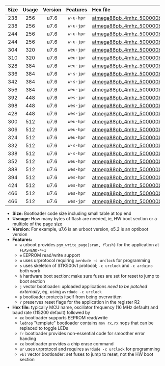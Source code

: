 |Size|Usage|Version|Features|Hex file|
|:-:|:-:|:-:|:-:|:--|
|238|256|u7.6|`w-u-hpr`|[atmega88pb_4mhz_500000bps_ur.hex](https://raw.githubusercontent.com/stefanrueger/urboot/main/atmega88pb_4mhz_500000bps_ur.hex)|
|238|256|u7.6|`w-u-jpr`|[atmega88pb_4mhz_500000bps_ur_vbl.hex](https://raw.githubusercontent.com/stefanrueger/urboot/main/atmega88pb_4mhz_500000bps_ur_vbl.hex)|
|244|256|u7.6|`w-u-hpr`|[atmega88pb_4mhz_500000bps_lednop_ur.hex](https://raw.githubusercontent.com/stefanrueger/urboot/main/atmega88pb_4mhz_500000bps_lednop_ur.hex)|
|244|256|u7.6|`w-u-jpr`|[atmega88pb_4mhz_500000bps_lednop_ur_vbl.hex](https://raw.githubusercontent.com/stefanrueger/urboot/main/atmega88pb_4mhz_500000bps_lednop_ur_vbl.hex)|
|304|320|u7.6|`weu-jpr`|[atmega88pb_4mhz_500000bps_ee_ur_vbl.hex](https://raw.githubusercontent.com/stefanrueger/urboot/main/atmega88pb_4mhz_500000bps_ee_ur_vbl.hex)|
|310|320|u7.6|`weu-jpr`|[atmega88pb_4mhz_500000bps_ee_lednop_ur_vbl.hex](https://raw.githubusercontent.com/stefanrueger/urboot/main/atmega88pb_4mhz_500000bps_ee_lednop_ur_vbl.hex)|
|328|384|u7.6|`weu-jpr`|[atmega88pb_4mhz_500000bps_ee_lednop_fr_ur_vbl.hex](https://raw.githubusercontent.com/stefanrueger/urboot/main/atmega88pb_4mhz_500000bps_ee_lednop_fr_ur_vbl.hex)|
|336|384|u7.6|`w-s-jpr`|[atmega88pb_4mhz_500000bps_vbl.hex](https://raw.githubusercontent.com/stefanrueger/urboot/main/atmega88pb_4mhz_500000bps_vbl.hex)|
|342|384|u7.6|`w-s-jpr`|[atmega88pb_4mhz_500000bps_lednop_vbl.hex](https://raw.githubusercontent.com/stefanrueger/urboot/main/atmega88pb_4mhz_500000bps_lednop_vbl.hex)|
|356|384|u7.6|`weu-jpr`|[atmega88pb_4mhz_500000bps_ee_lednop_fr_ce_ur_vbl.hex](https://raw.githubusercontent.com/stefanrueger/urboot/main/atmega88pb_4mhz_500000bps_ee_lednop_fr_ce_ur_vbl.hex)|
|392|448|u7.6|`wes-jpr`|[atmega88pb_4mhz_500000bps_ee_vbl.hex](https://raw.githubusercontent.com/stefanrueger/urboot/main/atmega88pb_4mhz_500000bps_ee_vbl.hex)|
|398|448|u7.6|`wes-jpr`|[atmega88pb_4mhz_500000bps_ee_lednop_vbl.hex](https://raw.githubusercontent.com/stefanrueger/urboot/main/atmega88pb_4mhz_500000bps_ee_lednop_vbl.hex)|
|428|448|u7.6|`wes-jpr`|[atmega88pb_4mhz_500000bps_ee_lednop_fr_vbl.hex](https://raw.githubusercontent.com/stefanrueger/urboot/main/atmega88pb_4mhz_500000bps_ee_lednop_fr_vbl.hex)|
|300|512|u7.6|`weu-hpr`|[atmega88pb_4mhz_500000bps_ee_ur.hex](https://raw.githubusercontent.com/stefanrueger/urboot/main/atmega88pb_4mhz_500000bps_ee_ur.hex)|
|306|512|u7.6|`weu-hpr`|[atmega88pb_4mhz_500000bps_ee_lednop_ur.hex](https://raw.githubusercontent.com/stefanrueger/urboot/main/atmega88pb_4mhz_500000bps_ee_lednop_ur.hex)|
|324|512|u7.6|`weu-hpr`|[atmega88pb_4mhz_500000bps_ee_lednop_fr_ur.hex](https://raw.githubusercontent.com/stefanrueger/urboot/main/atmega88pb_4mhz_500000bps_ee_lednop_fr_ur.hex)|
|332|512|u7.6|`w-s-hpr`|[atmega88pb_4mhz_500000bps.hex](https://raw.githubusercontent.com/stefanrueger/urboot/main/atmega88pb_4mhz_500000bps.hex)|
|338|512|u7.6|`w-s-hpr`|[atmega88pb_4mhz_500000bps_lednop.hex](https://raw.githubusercontent.com/stefanrueger/urboot/main/atmega88pb_4mhz_500000bps_lednop.hex)|
|352|512|u7.6|`weu-hpr`|[atmega88pb_4mhz_500000bps_ee_lednop_fr_ce_ur.hex](https://raw.githubusercontent.com/stefanrueger/urboot/main/atmega88pb_4mhz_500000bps_ee_lednop_fr_ce_ur.hex)|
|388|512|u7.6|`wes-hpr`|[atmega88pb_4mhz_500000bps_ee.hex](https://raw.githubusercontent.com/stefanrueger/urboot/main/atmega88pb_4mhz_500000bps_ee.hex)|
|394|512|u7.6|`wes-hpr`|[atmega88pb_4mhz_500000bps_ee_lednop.hex](https://raw.githubusercontent.com/stefanrueger/urboot/main/atmega88pb_4mhz_500000bps_ee_lednop.hex)|
|424|512|u7.6|`wes-hpr`|[atmega88pb_4mhz_500000bps_ee_lednop_fr.hex](https://raw.githubusercontent.com/stefanrueger/urboot/main/atmega88pb_4mhz_500000bps_ee_lednop_fr.hex)|
|466|512|u7.6|`wes-hpr`|[atmega88pb_4mhz_500000bps_ee_lednop_fr_ce.hex](https://raw.githubusercontent.com/stefanrueger/urboot/main/atmega88pb_4mhz_500000bps_ee_lednop_fr_ce.hex)|
|466|512|u7.6|`wes-jpr`|[atmega88pb_4mhz_500000bps_ee_lednop_fr_ce_vbl.hex](https://raw.githubusercontent.com/stefanrueger/urboot/main/atmega88pb_4mhz_500000bps_ee_lednop_fr_ce_vbl.hex)|

- **Size:** Bootloader code size including small table at top end
- **Useage:** How many bytes of flash are needed, ie, HW boot section or a multiple of the page size
- **Version:** For example, u7.6 is an urboot version, o5.2 is an optiboot version
- **Features:**
  + `w` urboot provides `pgm_write_page(sram, flash)` for the application at `FLASHEND-4+1`
  + `e` EEPROM read/write support
  + `u` uses urprotocol requiring `avrdude -c urclock` for programming
  + `s` uses skeleton of STK500v1 protocol; `-c urclock` and `-c arduino` both work
  + `h` hardware boot section: make sure fuses are set for reset to jump to boot section
  + `j` vector bootloader: uploaded applications *need to be patched externally*, eg, using `avrdude -c urclock`
  + `p` bootloader protects itself from being overwritten
  + `r` preserves reset flags for the application in the register R2
- **Hex file:** typically MCU name, oscillator frequency (16 MHz default) and baud rate (115200 default) followed by
  + `ee` bootloader supports EEPROM read/write
  + `lednop` "template" bootloader contains `mov rx,rx` nops that can be replaced to toggle LEDs
  + `fr` bootloader provides non-essential code for smoother error handing
  + `ce` bootloader provides a chip erase command
  + `ur` uses urprotocol and requires `avrdude -c urclock` for programming
  + `vbl` vector bootloader: set fuses to jump to reset, not the HW boot section
